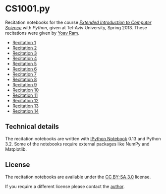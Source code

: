 # CS1001.py

Recitation notebooks for the course [*Extended Introduction to Computer Science*](http://tau-cs1001-py.wikidot.com/) with *Python*, given at Tel-Aviv University, Spring 2013. These recitations were given by [Yoav Ram](http://www.yoavram.com/).


* [Recitation 1](http://nbviewer.ipython.org/urls/raw.github.com/yoavram/CS1001.py/master/recitation1.ipynb)
* [Recitation 2](http://nbviewer.ipython.org/urls/raw.github.com/yoavram/CS1001.py/master/recitation2.ipynb)
* [Recitation 3](http://nbviewer.ipython.org/urls/raw.github.com/yoavram/CS1001.py/master/recitation3.ipynb)
* [Recitation 4](http://nbviewer.ipython.org/urls/raw.github.com/yoavram/CS1001.py/master/recitation4.ipynb)
* [Recitation 5](http://nbviewer.ipython.org/urls/raw.github.com/yoavram/CS1001.py/master/recitation5.ipynb)
* [Recitation 6](http://nbviewer.ipython.org/urls/raw.github.com/yoavram/CS1001.py/master/recitation6.ipynb)
* [Recitation 7](http://nbviewer.ipython.org/urls/raw.github.com/yoavram/CS1001.py/master/recitation7.ipynb)
* [Recitation 8](http://nbviewer.ipython.org/urls/raw.github.com/yoavram/CS1001.py/master/recitation8.ipynb)
* [Recitation 9](http://nbviewer.ipython.org/urls/raw.github.com/yoavram/CS1001.py/master/recitation9.ipynb)
* [Recitation 10](http://nbviewer.ipython.org/urls/raw.github.com/yoavram/CS1001.py/master/recitation10.ipynb)
* [Recitation 11](http://nbviewer.ipython.org/urls/raw.github.com/yoavram/CS1001.py/master/recitation11.ipynb)
* [Recitation 12](http://nbviewer.ipython.org/urls/raw.github.com/yoavram/CS1001.py/master/recitation12.ipynb)
* [Recitation 13](http://nbviewer.ipython.org/urls/raw.github.com/yoavram/CS1001.py/master/recitation13.ipynb)
* [Recitation 14](http://nbviewer.ipython.org/urls/raw.github.com/yoavram/CS1001.py/master/recitation14.ipynb)

## Technical details

The recitation notebooks are written with [IPython Notebook](http://ipython.org/) 0.13 and Python 3.2. 
Some of the notebooks require external packages like NumPy and Matplotlib.

## License

The recitation notebooks are available under the [CC BY-SA 3.0](http://creativecommons.org/licenses/by-sa/3.0/) license.

If you require a different license please contact the [author](mailto:yoavram+github@gmail.com).
